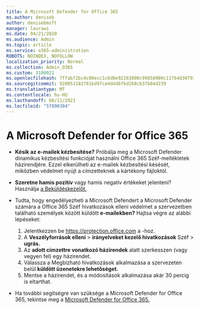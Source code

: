 ```yaml
---
title: A Microsoft Defender for Office 365
ms.author: deniseb
author: denisebmsft
manager: laurawi
ms.date: 04/21/2020
ms.audience: Admin
ms.topic: article
ms.service: o365-administration
ROBOTS: NOINDEX, NOFOLLOW
localization_priority: Normal
ms.collection: Admin_O365
ms.custom: 3100021
ms.openlocfilehash: 7ffab72bc4c00ecc1c6d0e92263800c99858980c11764d307914635370306087
ms.sourcegitcommit: 920051182781bd97ce4d4d6fbd268cb37b84d239
ms.translationtype: MT
ms.contentlocale: hu-HU
ms.lasthandoff: 08/11/2021
ms.locfileid: "57890304"
---
```

# <a name="troubleshoot-issues-with-microsoft-defender-for-office-365"></a>A Microsoft Defender for Office 365

- **Késik az e-mailek kézbesítése?** Próbálja meg a Microsoft Defender dinamikus kézbesítési funkcióját használni Office 365 Széf-mellékletek házirendjére. Ezzel elkerülheti az e-mailek kézbesítési késését, miközben védelmet nyújt a címzetteknek a kártékony fájloktól.
- **Szeretne hamis pozitív** vagy hamis negatív értékeket jelenteni? Használja [a Beküldéskezelőt.](https://protection.office.com/reportsubmission)
- Tudta, hogy engedélyezheti a Microsoft Defendert a Microsoft Defender számára a Office 365 Széf hivatkozások elleni védelmet a szervezetben található személyek között küldött **e-mailekben?** Hajtsa végre az alábbi lépéseket:
    1. Jelentkezzen be https://protection.office.com a -hoz.
    2. A **Veszélyforrások elleni**  >  **irányelveket kezelő hivatkozások** Széf  >  **ugrás.**
    3. Az **adott címzettre vonatkozó házirendek** alatt szerkesszen (vagy vegyen fel) egy házirendet.
    4. Válassza a Megbízható hivatkozások alkalmazása a szervezeten belül **küldött üzenetekre lehetőséget.**
    5. Mentse a házirendet, és a módosítások alkalmazása akár 30 percig is eltarthat.

- Ha további segítségre van szüksége a Microsoft Defender for Office 365, tekintse meg a [Microsoft Defender for Office 365.](https://docs.microsoft.com/microsoft-365/security/office-365-security/office-365-atp)